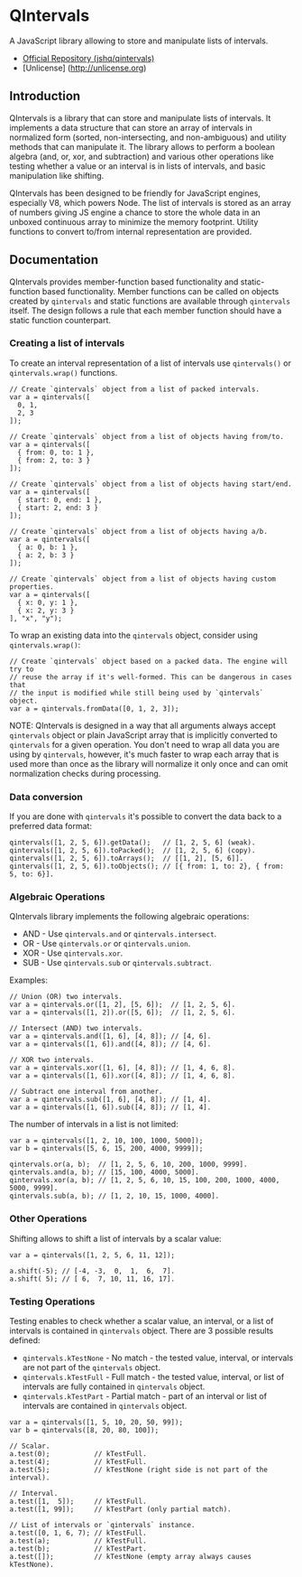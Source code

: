 QIntervals
==========

A JavaScript library allowing to store and manipulate lists of intervals.

  * [Official Repository (jshq/qintervals)](https://github.com/jshq/qintervals)
  * [Unlicense] (http://unlicense.org)

Introduction
------------

QIntervals is a library that can store and manipulate lists of intervals. It implements a data structure that can store an array of intervals in normalized form (sorted, non-intersecting, and non-ambiguous) and utility methods that can manipulate it. The library allows to perform a boolean algebra (and, or, xor, and subtraction) and various other operations like testing whether a value or an interval is in lists of intervals, and basic manipulation like shifting.

QIntervals has been designed to be friendly for JavaScript engines, especially V8, which powers Node. The list of intervals is stored as an array of numbers giving JS engine a chance to store the whole data in an unboxed continuous array to minimize the memory footprint. Utility functions to convert to/from internal representation are provided.

Documentation
-------------

QIntervals provides member-function based functionality and static-function based functionality. Member functions can be called on objects created by `qintervals` and static functions are available through `qintervals` itself. The design follows a rule that each member function should have a static function counterpart.

### Creating a list of intervals

To create an interval representation of a list of intervals use `qintervals()` or `qintervals.wrap()` functions.

```JS
// Create `qintervals` object from a list of packed intervals.
var a = qintervals([
  0, 1,
  2, 3
]);

// Create `qintervals` object from a list of objects having from/to.
var a = qintervals([
  { from: 0, to: 1 },
  { from: 2, to: 3 }
]);

// Create `qintervals` object from a list of objects having start/end.
var a = qintervals([
  { start: 0, end: 1 },
  { start: 2, end: 3 }
]);

// Create `qintervals` object from a list of objects having a/b.
var a = qintervals([
  { a: 0, b: 1 },
  { a: 2, b: 3 }
]);

// Create `qintervals` object from a list of objects having custom properties.
var a = qintervals([
  { x: 0, y: 1 },
  { x: 2, y: 3 }
], "x", "y");
```

To wrap an existing data into the `qintervals` object, consider using `qintervals.wrap()`:

```JS
// Create `qintervals` object based on a packed data. The engine will try to
// reuse the array if it's well-formed. This can be dangerous in cases that
// the input is modified while still being used by `qintervals` object.
var a = qintervals.fromData([0, 1, 2, 3]);
```

NOTE: QIntervals is designed in a way that all arguments always accept `qintervals` object or plain JavaScript array that is implicitly converted to `qintervals` for a given operation. You don't need to wrap all data you are using by `qintervals`, however, it's much faster to wrap each array that is used more than once as the library will normalize it only once and can omit normalization checks during processing.

### Data conversion

If you are done with `qintervals` it's possible to convert the data back to a preferred data format:

```JS
qintervals([1, 2, 5, 6]).getData();   // [1, 2, 5, 6] (weak).
qintervals([1, 2, 5, 6]).toPacked();  // [1, 2, 5, 6] (copy).
qintervals([1, 2, 5, 6]).toArrays();  // [[1, 2], [5, 6]].
qintervals([1, 2, 5, 6]).toObjects(); // [{ from: 1, to: 2}, { from: 5, to: 6}].
```

### Algebraic Operations

QIntervals library implements the following algebraic operations:

  * AND - Use `qintervals.and` or `qintervals.intersect`.
  * OR  - Use `qintervals.or` or `qintervals.union`.
  * XOR - Use `qintervals.xor`.
  * SUB - Use `qintervals.sub` or `qintervals.subtract`.

Examples:

```JS
// Union (OR) two intervals.
var a = qintervals.or([1, 2], [5, 6]);  // [1, 2, 5, 6].
var a = qintervals([1, 2]).or([5, 6]);  // [1, 2, 5, 6].

// Intersect (AND) two intervals.
var a = qintervals.and([1, 6], [4, 8]); // [4, 6].
var a = qintervals([1, 6]).and([4, 8]); // [4, 6].

// XOR two intervals.
var a = qintervals.xor([1, 6], [4, 8]); // [1, 4, 6, 8].
var a = qintervals([1, 6]).xor([4, 8]); // [1, 4, 6, 8].

// Subtract one interval from another.
var a = qintervals.sub([1, 6], [4, 8]); // [1, 4].
var a = qintervals([1, 6]).sub([4, 8]); // [1, 4].
```

The number of intervals in a list is not limited:

```JS
var a = qintervals([1, 2, 10, 100, 1000, 5000]);
var b = qintervals([5, 6, 15, 200, 4000, 9999]);

qintervals.or(a, b);  // [1, 2, 5, 6, 10, 200, 1000, 9999].
qintervals.and(a, b); // [15, 100, 4000, 5000].
qintervals.xor(a, b); // [1, 2, 5, 6, 10, 15, 100, 200, 1000, 4000, 5000, 9999].
qintervals.sub(a, b); // [1, 2, 10, 15, 1000, 4000].
```

### Other Operations

Shifting allows to shift a list of intervals by a scalar value:

```JS
var a = qintervals([1, 2, 5, 6, 11, 12]);

a.shift(-5); // [-4, -3,  0,  1,  6,  7].
a.shift( 5); // [ 6,  7, 10, 11, 16, 17].
```

### Testing Operations

Testing enables to check whether a scalar value, an interval, or a list of intervals is contained in `qintervals` object. There are 3 possible results defined:

  * `qintervals.kTestNone` - No match - the tested value, interval, or intervals are not part of the `qintervals` object. 
  * `qintervals.kTestFull` - Full match - the tested value, interval, or list of intervals are fully contained in `qintervals` object. 
  * `qintervals.kTestPart` - Partial match - part of an interval or list of intervals are contained in `qintervals` object. 

```JS
var a = qintervals([1, 5, 10, 20, 50, 99]);
var b = qintervals([8, 20, 80, 100]);

// Scalar.
a.test(0);           // kTestFull.
a.test(4);           // kTestFull.
a.test(5);           // kTestNone (right side is not part of the interval).

// Interval.
a.test([1,  5]);     // kTestFull.
a.test([1, 99]);     // kTestPart (only partial match).

// List of intervals or `qintervals` instance.
a.test([0, 1, 6, 7); // kTestFull.
a.test(a);           // kTestFull.
a.test(b);           // kTestPart.
a.test([]);          // kTestNone (empty array always causes kTestNone).
```
